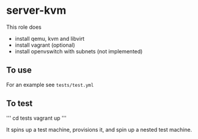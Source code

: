server-kvm
================


This role does

* install qemu, kvm and libvirt
* install vagrant (optional)
* install openvswitch with subnets (not implemented)


To use
------------

For an example see `tests/test.yml`


To test
--------------

'''
cd tests
vagrant up
'''

It spins up a test machine, provisions it, and spin up a nested test machine.

